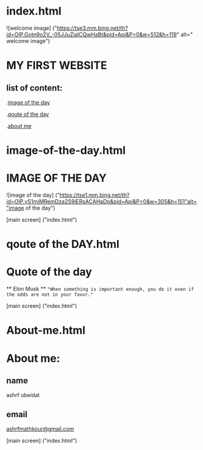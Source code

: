 # index.html


![welcome image] ("https://tse3.mm.bing.net/th?id=OIP.Gotn9o2V_-05JJuZialCQwHaBt&pid=Api&P=0&w=512&h=119" 
alt=" welcome image")

# MY FIRST WEBSITE

## list of content:

.[image of the day]("image-of-the-day.html")

.[qoute of the day](quote-of-the-day.html)

.[about me](about-me.html)



# image-of-the-day.html

# IMAGE OF THE DAY
![image of the day] ("https://tse1.mm.bing.net/th?id=OIP.yS1miMRemDza2S9iERsACAHaDp&pid=Api&P=0&w=305&h=151"alt="image of the day")

[main screen] ("index.html")


# qoute of the DAY.html

# Quote of the day
** Elon Musk **
`"When something is important enough, you do it even if the odds are not in your favor." `

[main screen] ("index.html")


# About-me.html

# About me:
## name
ashrf obeidat

## email

ashrfmathkour@gmail.com

[main screen] ("index.html")
